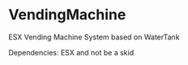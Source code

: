 # VendingMachine
ESX Vending Machine System based on WaterTank

Dependencies: 
ESX
and not be a skid
